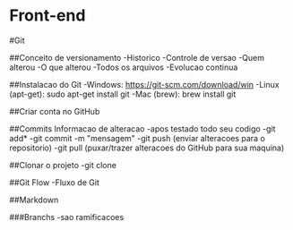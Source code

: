 # Front-end

#Git

##Conceito de versionamento
-Historico
-Controle de versao
-Quem alterou
-O que alterou
-Todos os arquivos
-Evolucao continua

##Instalacao do Git
-Windows: https://git-scm.com/download/win
-Linux (apt-get): sudo apt-get install git
-Mac (brew): brew install git

##Criar conta no GitHub

##Commits
Informacao de alteracao
-apos testado todo seu codigo
-git add*
-git commit -m "mensagem"
-git push (enviar alteracoes para o repositorio)
-git pull (puxar/trazer alteracoes do GitHub para sua maquina)

##Clonar o projeto
-git clone

##Git Flow
-Fluxo de Git

##Markdown

###Branchs
-sao ramificacoes
